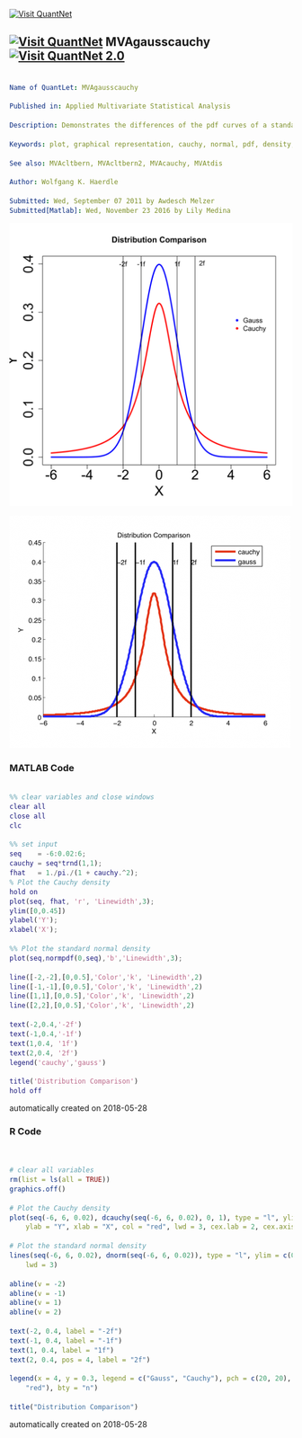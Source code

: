 [<img src="https://github.com/QuantLet/Styleguide-and-FAQ/blob/master/pictures/banner.png" width="888" alt="Visit QuantNet">](http://quantlet.de/)

## [<img src="https://github.com/QuantLet/Styleguide-and-FAQ/blob/master/pictures/qloqo.png" alt="Visit QuantNet">](http://quantlet.de/) **MVAgausscauchy** [<img src="https://github.com/QuantLet/Styleguide-and-FAQ/blob/master/pictures/QN2.png" width="60" alt="Visit QuantNet 2.0">](http://quantlet.de/)

```yaml

Name of QuantLet: MVAgausscauchy

Published in: Applied Multivariate Statistical Analysis

Description: Demonstrates the differences of the pdf curves of a standard Gaussian distribution and a Cauchy distribution with location parameter mu = 0 and scale parameter sigma = 1.

Keywords: plot, graphical representation, cauchy, normal, pdf, density, distribution, standard-normal, gaussian

See also: MVAcltbern, MVAcltbern2, MVAcauchy, MVAtdis

Author: Wolfgang K. Haerdle

Submitted: Wed, September 07 2011 by Awdesch Melzer
Submitted[Matlab]: Wed, November 23 2016 by Lily Medina

```

![Picture1](MVAgausscauchy-1.png)

![Picture2](MVAgausscauchy_matlab.png)

### MATLAB Code
```matlab

%% clear variables and close windows
clear all
close all
clc

%% set input
seq    = -6:0.02:6;
cauchy = seq*trnd(1,1); 
fhat   = 1./pi./(1 + cauchy.^2);
% Plot the Cauchy density
hold on
plot(seq, fhat, 'r', 'Linewidth',3);
ylim([0,0.45])
ylabel('Y');
xlabel('X');

%% Plot the standard normal density
plot(seq,normpdf(0,seq),'b','Linewidth',3);

line([-2,-2],[0,0.5],'Color','k', 'Linewidth',2)
line([-1,-1],[0,0.5],'Color','k', 'Linewidth',2)
line([1,1],[0,0.5],'Color','k', 'Linewidth',2)
line([2,2],[0,0.5],'Color','k', 'Linewidth',2)

text(-2,0.4,'-2f')
text(-1,0.4,'-1f')
text(1,0.4, '1f')
text(2,0.4, '2f')
legend('cauchy','gauss')

title('Distribution Comparison')
hold off

```

automatically created on 2018-05-28

### R Code
```r


# clear all variables
rm(list = ls(all = TRUE))
graphics.off()

# Plot the Cauchy density
plot(seq(-6, 6, 0.02), dcauchy(seq(-6, 6, 0.02), 0, 1), type = "l", ylim = c(0, 0.4), 
    ylab = "Y", xlab = "X", col = "red", lwd = 3, cex.lab = 2, cex.axis = 2)

# Plot the standard normal density
lines(seq(-6, 6, 0.02), dnorm(seq(-6, 6, 0.02)), type = "l", ylim = c(0, 0.4), col = "blue", 
    lwd = 3)

abline(v = -2)
abline(v = -1)
abline(v = 1)
abline(v = 2)

text(-2, 0.4, label = "-2f")
text(-1, 0.4, label = "-1f")
text(1, 0.4, label = "1f")
text(2, 0.4, pos = 4, label = "2f")

legend(x = 4, y = 0.3, legend = c("Gauss", "Cauchy"), pch = c(20, 20), col = c("blue", 
    "red"), bty = "n")

title("Distribution Comparison")

```

automatically created on 2018-05-28